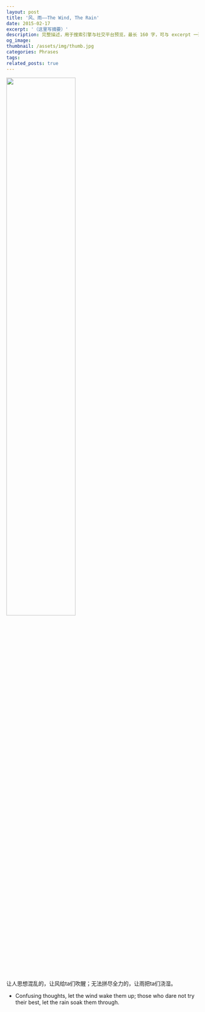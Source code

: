 ```yaml
---
layout: post
title: '风、雨——The Wind, The Rain'
date: 2015-02-17
excerpt: '（这里写摘要）'
description: 完整描述，用于搜索引擎与社交平台预览，最长 160 字，可与 excerpt 一致
og_image: 
thumbnail: /assets/img/thumb.jpg
categories: Phrases
tags: 
related_posts: true
---
```


<img src="{{ '/assets/img/blog/xxxxxxxx' | relative_url }}" style="width:60%;">

让人思想混乱的，让风给ta们吹醒；无法拼尽全力的，让雨把ta们浇湿。

- Confusing thoughts, let the wind wake them up; those who dare not try their best, let the rain soak them through.